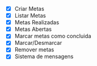 - [x] Criar Metas
- [x] Listar Metas
- [x] Metas Realizadas
- [x] Metas Abertas
- [x] Marcar metas como concluida
- [x] Marcar/Desmarcar
- [x] Remover metas
- [x] Sistema de mensagens
